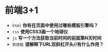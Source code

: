 # 前端3+1
- `html` **你有在页面中使用过哪些模板引擎吗？**
- `css` **使用CSS3画一个地球仪**
- `js` **写一个方法获取当前时间的前面第N天时间**
- `软技能` **请解释下URL双斜杠开头//有什么作用？**

